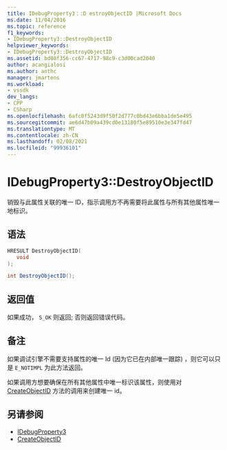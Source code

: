 ```yaml
---
title: IDebugProperty3：:D estroyObjectID |Microsoft Docs
ms.date: 11/04/2016
ms.topic: reference
f1_keywords:
- IDebugProperty3::DestroyObjectID
helpviewer_keywords:
- IDebugProperty3::DestroyObjectID
ms.assetid: bd08f356-cc67-4717-98c9-c3d00cad2040
author: acangialosi
ms.author: anthc
manager: jmartens
ms.workload:
- vssdk
dev_langs:
- CPP
- CSharp
ms.openlocfilehash: 6afc0f5243d9f50f2d777c0bd43e6bba1de5e495
ms.sourcegitcommit: ae6d47b09a439cd0e13180f5e89510e3e347fd47
ms.translationtype: MT
ms.contentlocale: zh-CN
ms.lasthandoff: 02/08/2021
ms.locfileid: "99936101"
---
```

# <a name="idebugproperty3destroyobjectid"></a>IDebugProperty3::DestroyObjectID
销毁与此属性关联的唯一 ID，指示调用方不再需要将此属性与所有其他属性唯一地标识。

## <a name="syntax"></a>语法

```cpp
HRESULT DestroyObjectID(
   void
);
```

```csharp
int DestroyObjectID();
```

## <a name="return-value"></a>返回值
 如果成功， `S_OK` 则返回; 否则返回错误代码。

## <a name="remarks"></a>备注
 如果调试引擎不需要支持属性的唯一 Id (因为它已在内部唯一跟踪) ，则它可以只是 `E_NOTIMPL` 为此方法返回。

 如果调用方想要确保在所有其他属性中唯一标识该属性，则使用对 [CreateObjectID](../../../extensibility/debugger/reference/idebugproperty3-createobjectid.md) 方法的调用来创建唯一 id。

## <a name="see-also"></a>另请参阅
- [IDebugProperty3](../../../extensibility/debugger/reference/idebugproperty3.md)
- [CreateObjectID](../../../extensibility/debugger/reference/idebugproperty3-createobjectid.md)
